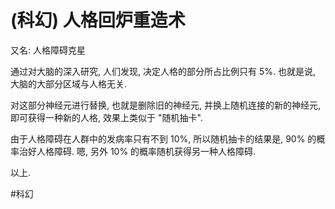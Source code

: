# (科幻) 人格回炉重造术

又名: 人格障碍克星

通过对大脑的深入研究, 人们发现, 决定人格的部分所占比例只有 5%. 也就是说, 大脑的大部分区域与人格无关.

对这部分神经元进行替换, 也就是删除旧的神经元, 并换上随机连接的新的神经元, 即可获得一种新的人格, 效果上类似于 "随机抽卡".

由于人格障碍在人群中的发病率只有不到 10%, 所以随机抽卡的结果是, 90% 的概率治好人格障碍. 嗯, 另外 10% 的概率随机获得另一种人格障碍.

以上.

 #科幻
